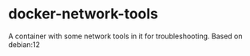 # docker-network-tools
A container with some network tools in it for troubleshooting. Based on debian:12
